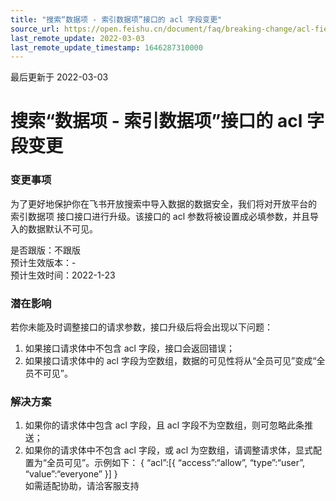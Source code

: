 ```yaml
---
title: "搜索“数据项 - 索引数据项”接口的 acl 字段变更"
source_url: https://open.feishu.cn/document/faq/breaking-change/acl-field-changes
last_remote_update: 2022-03-03
last_remote_update_timestamp: 1646287310000
---
```

最后更新于 2022-03-03

# 搜索“数据项 - 索引数据项”接口的 acl 字段变更
### 变更事项
为了更好地保护你在飞书开放搜索中导入数据的数据安全，我们将对开放平台的 索引数据项 接口接口进行升级。该接口的 acl 参数将被设置成必填参数，并且导入的数据默认不可见。

是否跟版：不跟版<br>
预计生效版本：- <br>
预计生效时间：2022-1-23<br>

### 潜在影响
若你未能及时调整接口的请求参数，接口升级后将会出现以下问题：
1. 如果接口请求体中不包含 acl 字段，接口会返回错误；
2. 如果接口请求体中的 acl 字段为空数组，数据的可见性将从“全员可见”变成“全员不可见”。

### 解决方案
1. 如果你的请求体中包含 acl 字段，且 acl 字段不为空数组，则可忽略此条推送；
2. 如果你的请求体中不包含 acl 字段，或 acl 为空数组，请调整请求体，显式配置为“全员可见”。示例如下：
{
    “acl”:[{
        “access”:“allow”,
        “type”:“user”,
        “value”:“everyone”
    }]
}
<br> 如需适配协助，请洽客服支持
